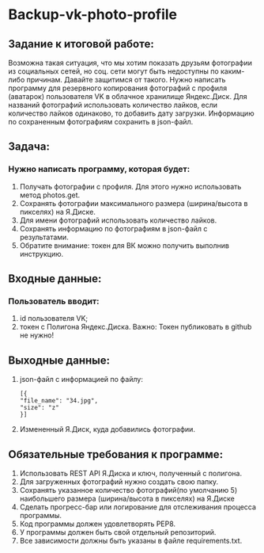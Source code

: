 # Backup-vk-photo-profile
## Задание к итоговой работе:
Возможна такая ситуация, что мы хотим показать друзьям фотографии из социальных сетей, но соц. сети могут быть недоступны по каким-либо причинам. Давайте защитимся от такого.
Нужно написать программу для резервного копирования фотографий с профиля (аватарок) пользователя VK в облачное хранилище Яндекс.Диск.
Для названий фотографий использовать количество лайков, если количество лайков одинаково, то добавить дату загрузки.
Информацию по сохраненным фотографиям сохранить в json-файл.

## Задача:
### Нужно написать программу, которая будет:

1.  Получать фотографии с профиля. Для этого нужно использовать метод photos.get.
2.  Сохранять фотографии максимального размера (ширина/высота в пикселях) на Я.Диске.
3.  Для имени фотографий использовать количество лайков.
4.  Сохранять информацию по фотографиям в json-файл с результатами.
5.  Обратите внимание: токен для ВК можно получить выполнив инструкцию.

## Входные данные:
### Пользователь вводит:

1.  id пользователя VK;
2.  токен с Полигона Яндекс.Диска. Важно: Токен публиковать в github не нужно!
## Выходные данные:
1.  json-файл с информацией по файлу:
    ```
    [{
    "file_name": "34.jpg",
    "size": "z"
    }]
    ```
2.  Измененный Я.Диск, куда добавились фотографии.
## Обязательные требования к программе:
1.  Использовать REST API Я.Диска и ключ, полученный с полигона.
2.  Для загруженных фотографий нужно создать свою папку.
3.  Сохранять указанное количество фотографий(по умолчанию 5) наибольшего размера (ширина/высота в пикселях) на Я.Диске
4.  Сделать прогресс-бар или логирование для отслеживания процесса программы.
5.  Код программы должен удовлетворять PEP8.
6.  У программы должен быть свой отдельный репозиторий.
7.  Все зависимости должны быть указаны в файле requiremеnts.txt.​
